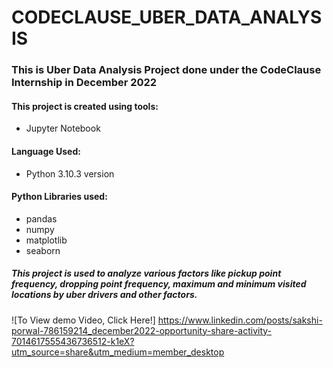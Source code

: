 # CODECLAUSE_UBER_DATA_ANALYSIS
### This is Uber Data Analysis Project done under the CodeClause Internship in December 2022
#### This project is created using tools:
- Jupyter Notebook
#### Language Used:
- Python 3.10.3 version
#### Python Libraries used:
- pandas
- numpy
- matplotlib
- seaborn
##### This project is used to analyze various factors like pickup point frequency, dropping point frequency, maximum and minimum visited locations by uber drivers and other factors.

![To View demo Video, Click Here!] https://www.linkedin.com/posts/sakshi-porwal-786159214_december2022-opportunity-share-activity-7014617555436736512-k1eX?utm_source=share&utm_medium=member_desktop
 
